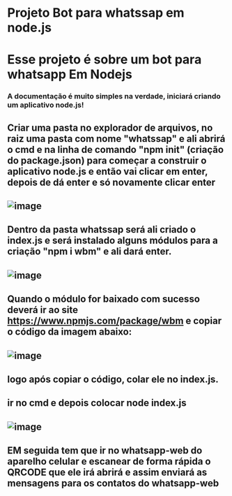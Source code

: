 #  Projeto Bot para whatssap em node.js

<h1> Esse projeto é sobre um bot para whatsapp Em Nodejs </h1>

### A documentação é muito simples na verdade, iniciará criando um aplicativo node.js!

## Criar uma pasta no explorador de arquivos, no raiz uma pasta com nome "whatssap" e ali abrirá o cmd e na linha de comando "npm init" (criação do package.json) para começar a construir o aplicativo node.js e então vai clicar em enter, depois de dá enter e só novamente clicar enter 
## ![image](https://user-images.githubusercontent.com/74366113/116443284-da07c580-a829-11eb-9967-7f6fe759be64.png)

## Dentro da pasta whatssap será ali criado o index.js e será instalado alguns módulos para a criação "npm i wbm" e ali dará enter.

##  ![image](https://user-images.githubusercontent.com/74366113/116444657-551dab80-a82b-11eb-9467-0e4206988901.png)

## Quando o módulo for baixado com sucesso deverá ir ao site https://www.npmjs.com/package/wbm e copiar o código da imagem abaixo:

## ![image](https://user-images.githubusercontent.com/74366113/116444918-a7f76300-a82b-11eb-8857-dccd26909c6b.png)

## logo após copiar o código, colar ele no index.js.

## ir no cmd e depois colocar node index.js 
## ![image](https://user-images.githubusercontent.com/74366113/116445402-3b309880-a82c-11eb-9bc2-1ded63fda0da.png)

## EM seguida tem que ir no whatsapp-web do aparelho celular e escanear de forma rápida o QRCODE que ele irá abrirá e assim enviará as mensagens para os contatos do whatsapp-web

